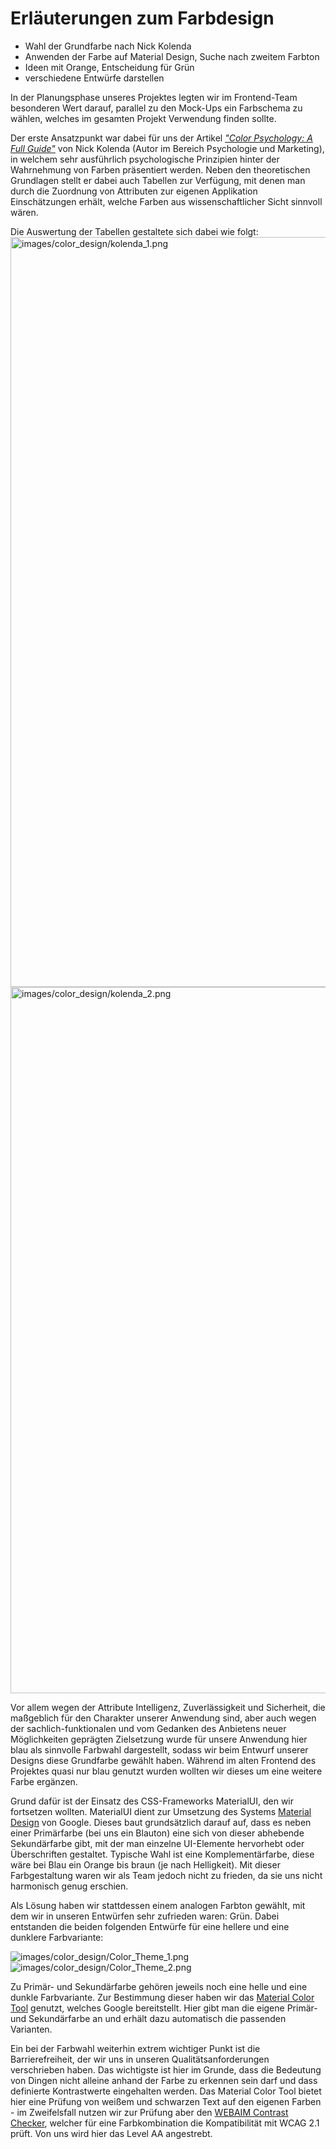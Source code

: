 # **Erläuterungen zum Farbdesign**
* Wahl der Grundfarbe nach Nick Kolenda
* Anwenden der Farbe auf Material Design, Suche nach zweitem Farbton
* Ideen mit Orange, Entscheidung für Grün
* verschiedene Entwürfe darstellen

In der Planungsphase unseres Projektes legten wir im Frontend-Team besonderen Wert darauf, parallel zu den Mock-Ups ein Farbschema zu wählen, welches im gesamten Projekt Verwendung finden sollte.

Der erste Ansatzpunkt war dabei für uns der Artikel [*"Color Psychology: A Full Guide"*](https://www.nickkolenda.com/color-psychology/) von Nick Kolenda (Autor im Bereich Psychologie und Marketing), in welchem sehr ausführlich psychologische Prinzipien hinter der Wahrnehmung von Farben präsentiert werden. Neben den theoretischen Grundlagen stellt er dabei auch Tabellen zur Verfügung, mit denen man durch die Zuordnung von Attributen zur eigenen Applikation Einschätzungen erhält, welche Farben aus wissenschaftlicher Sicht sinnvoll wären.

Die Auswertung der Tabellen gestaltete sich dabei wie folgt:
<img height="1200px" alt="images/color_design/kolenda_1.png" src="images/color_design/kolenda_1.png">
<img height="1130px" alt="images/color_design/kolenda_2.png" src="images/color_design/kolenda_2.png">

Vor allem wegen der Attribute Intelligenz, Zuverlässigkeit und Sicherheit, die maßgeblich für den Charakter unserer Anwendung sind, aber auch wegen der sachlich-funktionalen und vom Gedanken des Anbietens neuer Möglichkeiten geprägten Zielsetzung wurde für unsere Anwendung hier blau als sinnvolle Farbwahl dargestellt, sodass wir beim Entwurf unserer Designs diese Grundfarbe gewählt haben. Während im alten Frontend des Projektes quasi nur blau genutzt wurden wollten wir dieses um eine weitere Farbe ergänzen.

Grund dafür ist der Einsatz des CSS-Frameworks MaterialUI, den wir fortsetzen wollten. MaterialUI dient zur Umsetzung des Systems [Material Design](https://material.io/design) von Google. Dieses baut grundsätzlich darauf auf, dass es neben einer Primärfarbe (bei uns ein Blauton) eine sich von dieser abhebende Sekundärfarbe gibt, mit der man einzelne UI-Elemente hervorhebt oder Überschriften gestaltet.
Typische Wahl ist eine Komplementärfarbe, diese wäre bei Blau ein Orange bis braun (je nach Helligkeit). Mit dieser Farbgestaltung waren wir als Team jedoch nicht zu frieden, da sie uns nicht harmonisch genug erschien.

Als Lösung haben wir stattdessen einem analogen Farbton gewählt, mit dem wir in unseren Entwürfen sehr zufrieden waren: Grün. Dabei entstanden die beiden folgenden Entwürfe für eine hellere und eine dunklere Farbvariante:

![images/color_design/Color_Theme_1.png](images/color_design/Color_Theme_1.png)
![images/color_design/Color_Theme_2.png](images/color_design/Color_Theme_2.png)

Zu Primär- und Sekundärfarbe gehören jeweils noch eine helle und eine dunkle Farbvariante. Zur Bestimmung dieser haben wir das [Material Color Tool](https://material.io/resources/color/#!/?view.left=0&view.right=0) genutzt, welches Google bereitstellt. Hier gibt man die eigene Primär- und Sekundärfarbe an und erhält dazu automatisch die passenden Varianten.

Ein bei der Farbwahl weiterhin extrem wichtiger Punkt ist die Barrierefreiheit, der wir uns in unseren Qualitätsanforderungen verschrieben haben. Das wichtigste ist hier im Grunde, dass die Bedeutung von Dingen nicht alleine anhand der Farbe zu erkennen sein darf und dass definierte Kontrastwerte eingehalten werden. Das Material Color Tool bietet hier eine Prüfung von weißem und schwarzen Text auf den eigenen Farben - im Zweifelsfall nutzen wir zur Prüfung aber den [WEBAIM Contrast Checker](https://webaim.org/resources/contrastchecker/), welcher für eine Farbkombination die Kompatibilität mit WCAG 2.1 prüft. Von uns wird hier das Level AA angestrebt.


<div style="page-break-after: always;"></div>